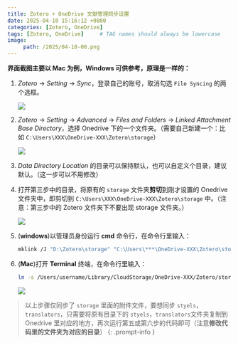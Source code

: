 ```yaml
---
title: Zotero + OneDrive 文献管理同步设置
date: 2025-04-10 15:16:12 +0800
categories: [Zotero, OneDrive]
tags: [Zotero, OneDrive]     # TAG names should always be lowercase
image: 
     path: /2025/04-10-00.png  
---
```


**界面截图主要以 Mac 为例，Windows 可供参考，原理是一样的：**

1. *Zotero* -> *Setting* -> *Sync*，登录自己的账号，取消勾选 `File Syncing` 的两个选框。

     ![](/2025/04-10-01.png)

2. *Zotero* -> *Setting* -> *Advanced* -> *Files and Folders* -> *Linked Attachment Base Directory*，选择 Onedrive 下的一个文件夹。（需要自己新建一个：比如 `C:\Users\XXX\OneDrive-XXX\Zotero\storage`）

     ![](/2025/04-10-02.png)

3. *Data Directory Location* 的目录可以保持默认，也可以自定义个目录，建议默认。（这一步可以不用修改）

4. 打开第三步中的目录，将原有的 `storage` 文件夹**剪切**到刚才设置的 Onedrive 文件夹中，即剪切到 `C:\Users\XXX\OneDrive-XXX\Zotero\storage` 中。（注意：第三步中的 Zotero 文件夹下不要出现 storage 文件夹。）

     ![](/2025/04-10-03.png)

5. (**windows**)以管理员身份运行 **cmd** 命令行，在命令行里输入：

     ```bash
     mklink /J "D:\Zotero\storage" "C:\Users\***\OneDrive-XXX\Zotero\storage"
     ```

6. (**Mac**)打开 **Terminal** 终端，在命令行里输入：

     ```bash
     ln -s /Users/username/Library/CloudStorage/OneDrive-XXX/Zotero/storage /Users/username/Zotero/storage
     ```

     ![](/2025/04-10-04.png)


  > 以上步骤仅同步了 `storage` 里面的附件文件，要想同步 `styels`，`translators`，只需要将原有目录下的 `styels`，`translators`文件夹复制到 Onedrive 里对应的地方，再次运行第五或第六步的代码即可（注意**修改代码里的文件夹为对应的目录**）
  {: .prompt-info }